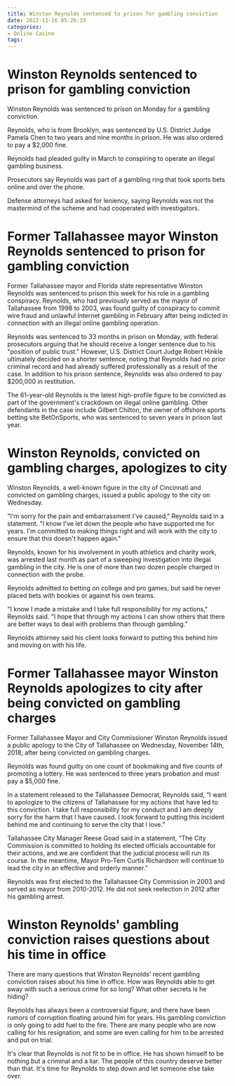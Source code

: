 ```yaml
---
title: Winston Reynolds sentenced to prison for gambling conviction
date: 2022-11-16 05:26:33
categories:
- Online Casino
tags:
---
```



#  Winston Reynolds sentenced to prison for gambling conviction

Winston Reynolds was sentenced to prison on Monday for a gambling conviction.

Reynolds, who is from Brooklyn, was sentenced by U.S. District Judge Pamela Chen to two years and nine months in prison. He was also ordered to pay a $2,000 fine.

Reynolds had pleaded guilty in March to conspiring to operate an illegal gambling business.

Prosecutors say Reynolds was part of a gambling ring that took sports bets online and over the phone.

Defense attorneys had asked for leniency, saying Reynolds was not the mastermind of the scheme and had cooperated with investigators.

#  Former Tallahassee mayor Winston Reynolds sentenced to prison for gambling conviction

Former Tallahassee mayor and Florida state representative Winston Reynolds was sentenced to prison this week for his role in a gambling conspiracy. Reynolds, who had previously served as the mayor of Tallahassee from 1998 to 2003, was found guilty of conspiracy to commit wire fraud and unlawful Internet gambling in February after being indicted in connection with an illegal online gambling operation.

Reynolds was sentenced to 33 months in prison on Monday, with federal prosecutors arguing that he should receive a longer sentence due to his "position of public trust." However, U.S. District Court Judge Robert Hinkle ultimately decided on a shorter sentence, noting that Reynolds had no prior criminal record and had already suffered professionally as a result of the case. In addition to his prison sentence, Reynolds was also ordered to pay $200,000 in restitution.

The 61-year-old Reynolds is the latest high-profile figure to be convicted as part of the government's crackdown on illegal online gambling. Other defendants in the case include Gilbert Chilton, the owner of offshore sports betting site BetOnSports, who was sentenced to seven years in prison last year.

#  Winston Reynolds, convicted on gambling charges, apologizes to city

Winston Reynolds, a well-known figure in the city of Cincinnati and convicted on gambling charges, issued a public apology to the city on Wednesday.

"I'm sorry for the pain and embarrassment I've caused," Reynolds said in a statement. "I know I've let down the people who have supported me for years. I'm committed to making things right and will work with the city to ensure that this doesn't happen again."

Reynolds, known for his involvement in youth athletics and charity work, was arrested last month as part of a sweeping investigation into illegal gambling in the city. He is one of more than two dozen people charged in connection with the probe.

Reynolds admitted to betting on college and pro games, but said he never placed bets with bookies or against his own teams.

"I know I made a mistake and I take full responsibility for my actions," Reynolds said. "I hope that through my actions I can show others that there are better ways to deal with problems than through gambling."

Reynolds attorney said his client looks forward to putting this behind him and moving on with his life.

#  Former Tallahassee mayor Winston Reynolds apologizes to city after being convicted on gambling charges

Former Tallahassee Mayor and City Commissioner Winston Reynolds issued a public apology to the City of Tallahassee on Wednesday, November 14th, 2018, after being convicted on gambling charges.

Reynolds was found guilty on one count of bookmaking and five counts of promoting a lottery. He was sentenced to three years probation and must pay a $5,000 fine.

In a statement released to the Tallahassee Democrat, Reynolds said, “I want to apologize to the citizens of Tallahassee for my actions that have led to this conviction. I take full responsibility for my conduct and I am deeply sorry for the harm that I have caused. I look forward to putting this incident behind me and continuing to serve the city that I love.”

Tallahassee City Manager Reese Goad said in a statement, “The City Commission is committed to holding its elected officials accountable for their actions, and we are confident that the judicial process will run its course. In the meantime, Mayor Pro-Tem Curtis Richardson will continue to lead the city in an effective and orderly manner.”

Reynolds was first elected to the Tallahassee City Commission in 2003 and served as mayor from 2010-2012. He did not seek reelection in 2012 after his gambling arrest.

#  Winston Reynolds' gambling conviction raises questions about his time in office

There are many questions that Winston Reynolds' recent gambling conviction raises about his time in office. How was Reynolds able to get away with such a serious crime for so long? What other secrets is he hiding?

Reynolds has always been a controversial figure, and there have been rumors of corruption floating around him for years. His gambling conviction is only going to add fuel to the fire. There are many people who are now calling for his resignation, and some are even calling for him to be arrested and put on trial.

It's clear that Reynolds is not fit to be in office. He has shown himself to be nothing but a criminal and a liar. The people of this country deserve better than that. It's time for Reynolds to step down and let someone else take over.